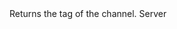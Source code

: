 <function name="GetTags" parent="IGModAudioChannel" type="classfunc">
	<description>
		Returns the tag of the channel.
	</description>
	<realm>Server</realm>
	<rets>
		<ret name="" type="string"></ret>
	</rets>
</function>